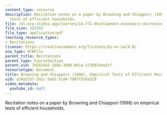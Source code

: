 ```yaml
---
content_type: resource
description: Recitation notes on a paper by Browning and Chiappori (1998) on empirical
  tests of efficient households.
file: /ol-ocw-studio-app/courses/14-771-development-economics-microeconomic-issues-and-policy-models-fall-2008/a34a2337241c5eb55c84f987f5f6a329_rec7.pdf
file_size: 123743
file_type: application/pdf
learning_resource_types:
- Recitations
license: https://creativecommons.org/licenses/by-nc-sa/4.0/
ocw_type: OCWFile
parent_title: Recitations
parent_type: CourseSection
parent_uid: 7e552da2-1bbb-3b06-0b1a-1f26915ee2cf
resourcetype: Document
title: Browning and Chiappori (1998), Empirical Tests of Efficient Households
uid: a34a2337-241c-5eb5-5c84-f987f5f6a329
video_metadata:
  youtube_id: null
---
```

Recitation notes on a paper by Browning and Chiappori (1998) on empirical tests of efficient households.